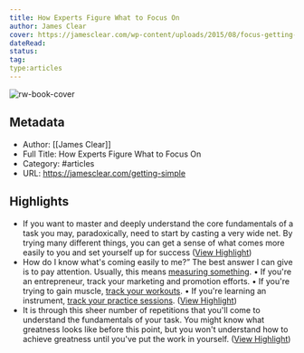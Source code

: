 ```yaml
---
title: How Experts Figure What to Focus On
author: James Clear
cover: https://jamesclear.com/wp-content/uploads/2015/08/focus-getting-simple.jpg
dateRead: 
status: 
tag: 
type:articles
---
```

![rw-book-cover](https://jamesclear.com/wp-content/uploads/2015/08/focus-getting-simple.jpg)

## Metadata
- Author: [[James Clear]]
- Full Title: How Experts Figure What to Focus On
- Category: #articles
- URL: https://jamesclear.com/getting-simple

## Highlights
- If you want to master and deeply understand the core fundamentals of a task you may, paradoxically, need to start by casting a very wide net. By trying many different things, you can get a sense of what comes more easily to you and set yourself up for success ([View Highlight](https://read.readwise.io/read/01gnt0z3say6xn6zy283gepbdr))
- How do I know what's coming easily to me?”
  The best answer I can give is to pay attention. Usually, this means [measuring something](https://jamesclear.com/measuring).
  • If you're an entrepreneur, track your marketing and promotion efforts.
  • If you're trying to gain muscle, [track your workouts](https://jamesclear.com/workout-journal).
  • If you're learning an instrument, [track your practice sessions](https://jamesclear.com/stop-procrastinating-seinfeld-strategy). ([View Highlight](https://read.readwise.io/read/01gnt0zq181706p6bqdhn5s3ya))
- It is through this sheer number of repetitions that you'll come to understand the fundamentals of your task. You might know what greatness looks like before this point, but you won't understand how to achieve greatness until you've put the work in yourself. ([View Highlight](https://read.readwise.io/read/01gnt14famad6s9pgmzn2h96t3))
